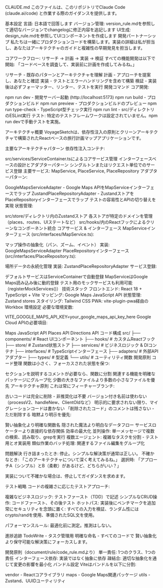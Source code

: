 CLAUDE.md
このファイルは、このリポジトリでClaude Code (claude.ai/code) と作業する際のガイダンスを提供します。


基本設定
言語: 日本語で回答します
バージョン管理: version_rule.mdを参照して適切なバージョンでchangelogに修正内容を追記します
UI生成: design_rule.mdを参照してUIコンポーネントを作成します
開発パートナーシップ
私たちは一緒にプロダクションコードを構築します。実装の詳細は私が担当し、あなたはアーキテクチャのガイドと複雑性の早期発見を担当します。

コアワークフロー: リサーチ → 計画 → 実装 → 検証
すべての機能開発は以下で開始: 「コードベースを調査して、実装前に計画を作成してみるね。」

リサーチ - 既存のパターンとアーキテクチャを理解
計画 - アプローチを提案し、あなたと確認
実装 - テストとエラーハンドリングを含めて構築
検証 - 実装後は必ずフォーマッター、リンター、テストを実行
開発コマンド
コア開発:

npm run dev - 開発サーバー起動 (http://localhost:5173)
npm run build - プロダクションビルド
npm run preview - プロダクションビルドのプレビュー
npm run type-check - TypeScript型チェック実行
npm run lint - src/ディレクトリのESLint実行
テスト: 特定のテストフレームワークは設定されていません。npm run devで手動テストを実施。

アーキテクチャ概要
VoyageSketchは、依存性注入の原則とクリーンアーキテクチャで構築されたReactベースの旅行計画マップアプリケーションです。

主要なアーキテクチャパターン
依存性注入コンテナ:

src/services/ServiceContainer.tsによるコアサービス管理
インターフェースベースの設計とアダプターパターン
シングルトンまたはリクエスト単位でのサービス登録
主要サービス: MapService, PlaceService, PlaceRepository
アダプターパターン:

GoogleMapsServiceAdapter - Google Maps APIをMapServiceインターフェースでラップ
ZustandPlaceRepositoryAdapter - ZustandストアをPlaceRepositoryインターフェースでラップ
テストの容易性とAPIの切り替えを実現
状態管理:

src/store/ディレクトリ内のZustandストア
各ストアが特定のドメインを管理（places、routes、UIステートなど）
src/hooks/内のReactフックによるクリーンなコンポーネント統合
コアサービス & インターフェース
MapServiceインターフェース (src/interfaces/MapService.ts):

マップ操作の抽象化（パン、ズーム、イベント）
実装: GoogleMapsServiceAdapter
PlaceRepositoryインターフェース (src/interfaces/PlaceRepository.ts):

場所データの永続化管理
実装: ZustandPlaceRepositoryAdapter
サービス登録:

デフォルトサービスはServiceContainerで自動登録
MapServiceはGoogle Maps読み込み後に動的登録
テスト用のモックサービスも利用可能（registerMockServices()）
技術スタック
フロントエンド: React 18 + TypeScript + Vite
マッピング: Google Maps JavaScript API
状態管理: Zustand stores
スタイリング: Tailwind CSS
PWA: vite-plugin-pwa経由のWorkbox
環境設定
必要な環境変数:

VITE_GOOGLE_MAPS_API_KEY=your_google_maps_api_key_here
Google Cloud APIの必要項目:

Maps JavaScript API
Places API
Directions API
コード構成
src/
├── components/     # React UIコンポーネント
├── hooks/         # カスタムReactフック
├── store/         # Zustand状態ストア
├── services/      # ビジネスロジック & DIコンテナ
├── interfaces/    # TypeScriptインターフェース
├── adapters/      # 外部APIアダプター
├── types/         # 型定義
└── utils/         # ユーティリティ関数
開発原則
コード整理
関数は小さく、フォーカスされた状態を保つ:

セクションを説明するコメントが必要なら、関数に分割
関連する機能を明確なパッケージにグループ化
少数の大きなファイルより多数の小さなファイルを優先
アーキテクチャ原則
これは常にフィーチャーブランチ:

古いコードは完全に削除 - 非推奨化は不要
バージョン付き名前は使わない（processV2、handleNew、ClientOldなど）
明示的に要求されない限り、マイグレーションコードは書かない
「削除されたコード」のコメントは残さない - ただ削除する
暗黙より明示を優先:

賢い抽象化より明確な関数名
隠された魔法より明白なデータフロー
サービスロケーターより直接的な依存関係
効率の最大化
並列操作: 単一メッセージで複数の検索、読み取り、grepを実行 複数エージェント: 複雑なタスクを分割 - テスト用とオ実装用 類似作業のバッチ処理: 関連するファイル編集をグループ化

問題解決
行き詰まったとき: 停止。シンプルな解決策が通常は正しい。 不確かなとき: 「このアーキテクチャについて深く考えてみるね。」 選択時: 「アプローチA（シンプル）とB（柔軟）があるけど、どちらがいい？」

実装について不確かな場合は、停止してガイダンスを求めます。

テスト戦略
コードの複雑さに応じたテストアプローチ:

複雑なビジネスロジック: テストファースト（TDD）で記述
シンプルなCRUD操作: コードファースト、その後テスト
ホットパス: 実装後にベンチマークを追加
常にセキュリティを念頭に置く: すべての入力を検証、ランダム性にはcrypto/randを使用、準備されたSQL文を使用。

パフォーマンスルール: 最適化前に測定。推測はしない。

進捗追跡
TodoWrite - タスク管理用
明確な命名 - すべてのコードで
賢い抽象化より保守可能な解決策にフォーカスします。

開発原則（document/rule/code_rule.mdより）
単一責任: 1つのクラス、1つの責任
インターフェース依存: 実装ではなく抽象に依存
疎結合: 適切な抽象化を通じて変更の影響を最小化
バンドル設定
Viteはバンドルを以下に分割:

vendor - Reactコアライブラリ
maps - Google Maps関連パッケージ
utils - Zustand、UUIDユーティリティ
